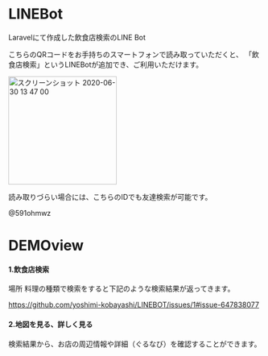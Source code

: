 # LINEBot 

Laravelにて作成した飲食店検索のLINE Bot

こちらのQRコードをお手持ちのスマートフォンで読み取っていただくと、
「飲食店検索」というLINEBotが追加でき、ご利用いただけます。

<img width="215" alt="スクリーンショット 2020-06-30 13 47 00" src="https://user-images.githubusercontent.com/63827319/86084664-63e6e500-bad8-11ea-8fd7-bb0527e44382.png">

読み取りづらい場合には、こちらのIDでも友達検索が可能です。

@591ohmwz

# DEMOview
#### 1.飲食店検索
場所 料理の種類で検索をすると下記のような検索結果が返ってきます。

https://github.com/yoshimi-kobayashi/LINEBOT/issues/1#issue-647838077

#### 2.地図を見る、詳しく見る
検索結果から、お店の周辺情報や詳細（ぐるなび）を確認することができます。







